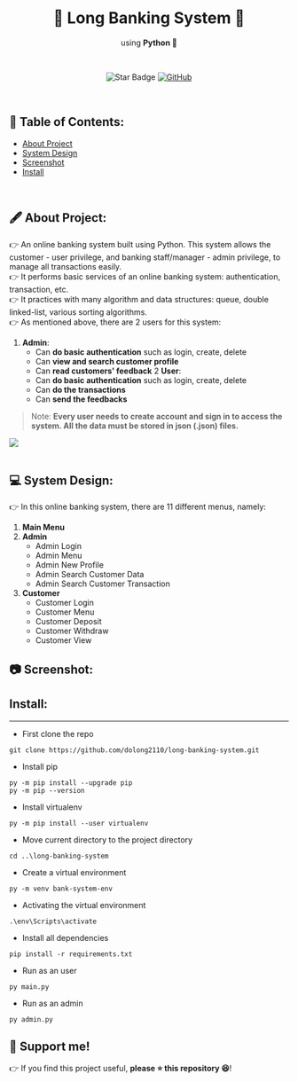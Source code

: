 <h1 align="center">🏦 Long Banking System 🏦 </h1>
<p align="center">using <b>Python 🐍</b></p><br>
<p align="center">
  <img src="https://img.shields.io/static/v1?label=%F0%9F%8C%9F&message=If%20Useful&style=style=flat&color=BC4E99" alt="Star Badge"/>
  <a href="https://www.github.com/dolong2110">
    <img src="https://img.shields.io/github/followers/dolong2110?style=social&link=https://www.github.com/dolong2110" alt="GitHub"/>
  </a>
</p>
<br>

## 📃 Table of Contents:
  - [About Project](#-about-project)
  - [System Design](#-system-design)
  - [Screenshot](#-screenshot)
  - [Install](#-install)

<br>

## 🖋 About Project:
👉 An online banking system built using Python. This system allows the customer - user privilege, and banking staff/manager - admin privilege, to manage all transactions easily. <br>
👉 It performs basic services of an online banking system: authentication, transaction, etc. <br>
👉 It practices with many algorithm and data structures: queue, double linked-list, various sorting algorithms. <br>
👉 As mentioned above, there are 2 users for this system:
1. **Admin**:
    - Can **do basic authentication** such as login, create, delete
    - Can **view and search customer profile**
    - Can **read customers' feedback**
2 **User**:
    - Can **do basic authentication**  such as login, create, delete
    - Can **do the transactions**
    - Can **send the feedbacks**

> Note: **Every user needs to create account and sign in to access the system. All the data must be stored in json (.json) files.**<br>

[![](https://img.shields.io/badge/back%20to%20top-%E2%86%A9-red)](#-table-of-contents)
<br><br>

## 💻 System Design:
👉 In this online banking system, there are 11 different menus, namely:
1. **Main Menu**
2. **Admin**
    - Admin Login
    - Admin Menu
    - Admin New Profile
    - Admin Search Customer Data
    - Admin Search Customer Transaction
3. **Customer**
    - Customer Login
    - Customer Menu
    - Customer Deposit 
    - Customer Withdraw
    - Customer View


## 📷 Screenshot:



## Install:

---

- First clone the repo

```
git clone https://github.com/dolong2110/long-banking-system.git
```

- Install pip

```
py -m pip install --upgrade pip
py -m pip --version
```

- Install virtualenv

```
py -m pip install --user virtualenv
```

- Move current directory to the project directory

```
cd ..\long-banking-system
```

- Create a virtual environment

```
py -m venv bank-system-env
```

- Activating the virtual environment

```
.\env\Scripts\activate
```

- Install all dependencies

```
pip install -r requirements.txt
```

- Run as an user

```
py main.py
```

- Run as an admin

```
py admin.py
```



## 🙌 Support me!

👉 If you find this project useful, **please ⭐ this repository 😆**!
